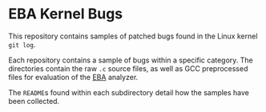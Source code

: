 # EBA Kernel Bugs

This repository contains samples of patched bugs found in the Linux kernel `git log`. 

Each repository contains a sample of bugs within a specific category. The directories contain the raw `.c` source files, as well as GCC preprocessed files for evaluation of the [EBA](https://github.com/itu-square/eba-development) analyzer.  

The `README`s found within each subdirectory detail how the samples have been collected. 